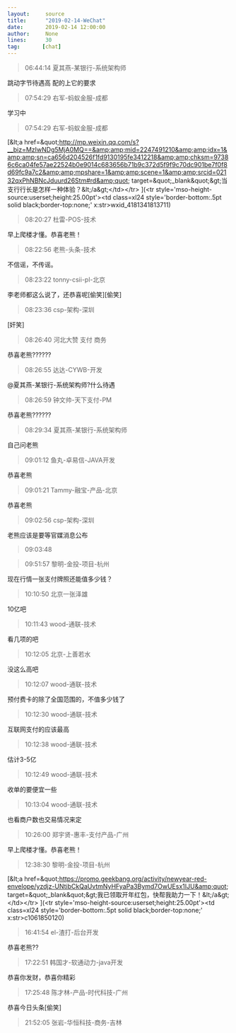 ```yaml
---
layout:     source 
title:      "2019-02-14-WeChat"
date:       2019-02-14 12:00:00
author:     None
lines:      30 
tag:       [chat]
---
```

> 06:44:14  夏其燕-某银行-系统架构师  
   
跳动字节待遇高 配的上它的要求  
   
> 07:54:29  右军-蚂蚁金服-成都  
   
学习中  
   
> 07:54:29  右军-蚂蚁金服-成都  
   
[&amp;lt;a href=&amp;quot;http://mp.weixin.qq.com/s?__biz=MzIwNDg5MjA0MQ==&amp;amp;mid=2247491210&amp;amp;idx=1&amp;amp;sn=ca656d204526f1fd9130195fe3412218&amp;amp;chksm=97386c6ca04fe57ae22524b0e9014c683656b71b9c372d5f9f9c70dc901be7f0f8d69fc9a7c2&amp;amp;mpshare=1&amp;amp;scene=1&amp;amp;srcid=02132qxPhNBNcJduurd26Stm#rd&amp;quot; target=&amp;quot;_blank&amp;quot;&amp;gt;当支行行长是怎样一种体验？&amp;lt;/a&amp;gt;&lt;/td&gt;&lt;/tr&gt;
](&lt;tr style='mso-height-source:userset;height:25.00pt'&gt;&lt;td class=xl24  style='border-bottom:.5pt solid black;border-top:none;' x:str&gt;wxid_4181341813711)  
   
> 08:20:27  杜雷-POS-技术  
   
早上爬楼才懂。恭喜老熊！  
   
> 08:22:56  老熊-头条-技术  
   
不信谣，不传谣。   
   
> 08:23:22  tonny-csii-pl-北京  
   
李老师都这么说了，还恭喜呢[偷笑][偷笑]  
   
> 08:23:36  csp-架构-深圳  
   
[奸笑]  
   
> 08:26:40  河北大赞 支付 商务  
   
恭喜老熊??????  
   
> 08:26:55  达达-CYWB-开发  
   
@夏其燕-某银行-系统架构师?什么待遇  
   
> 08:26:59  钟文帅-天下支付-PM  
   
恭喜老熊??????  
   
> 08:29:34  夏其燕-某银行-系统架构师  
   
自己问老熊  
   
> 09:01:12  鱼丸-卓易信-JAVA开发  
   
恭喜老熊  
   
> 09:01:21  Tammy-融宝-产品-北京  
   
恭喜老熊  
   
> 09:02:56  csp-架构-深圳  
   
老熊应该是要等官媒消息公布  
   
> 09:03:48    
   
> 09:51:57  黎明-金投-项目-杭州  
   
现在行情一张支付牌照还能值多少钱？  
   
> 10:10:50  北京一张泽雄  
   
10亿吧  
   
> 10:11:43  wood-通联-技术  
   
看几项的吧  
   
> 10:12:05  北京-上善若水  
   
没这么高吧  
   
> 10:12:07  wood-通联-技术  
   
预付费卡的除了全国范围的，不值多少钱了  
   
> 10:12:30  wood-通联-技术  
   
互联网支付的应该最高  
   
> 10:12:38  wood-通联-技术  
   
估计3-5亿  
   
> 10:12:49  wood-通联-技术  
   
收单的要便宜一些  
   
> 10:13:04  wood-通联-技术  
   
也看商户数也交易情况来定  
   
> 10:26:00  郑宇贤-惠丰-支付产品-广州  
   
早上爬楼才懂。恭喜老熊！  
   
> 12:38:30  黎明-金投-项目-杭州  
   
[&amp;lt;a href=&amp;quot;https://promo.geekbang.org/activity/newyear-red-envelope/yzdjz-UNtibCkQaUvtmNyHFyaPa3Bymd7OwUEsx1IJU&amp;quot; target=&amp;quot;_blank&amp;quot;&amp;gt;我已领取开年红包，快帮我助力一下！&amp;lt;/a&amp;gt;&lt;/td&gt;&lt;/tr&gt;
](&lt;tr style='mso-height-source:userset;height:25.00pt'&gt;&lt;td class=xl24  style='border-bottom:.5pt solid black;border-top:none;' x:str&gt;c1061850120)  
   
> 16:41:54  el-渣打-后台开发  
   
恭喜老熊??  
   
> 17:22:51  韩国才-软通动力-java开发  
   
恭喜你发财，恭喜你精彩  
   
> 17:25:48  陈才林-产品-时代科技-广州  
   
恭喜今日头条[偷笑]  
   
> 21:52:05  张岩-华恒科技-商务-吉林  
   
